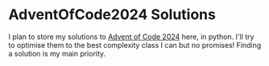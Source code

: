 ﻿# AdventOfCode2024 Solutions
 I plan to store my solutions to [Advent of Code 2024](https://adventofcode.com/2024/about) here, in python. I'll try to optimise them to the best complexity class I can but no promises! Finding a solution is my main priority. 